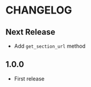 CHANGELOG
=========

Next Release
-----

* Add `get_section_url` method

1.0.0
-----

* First release
